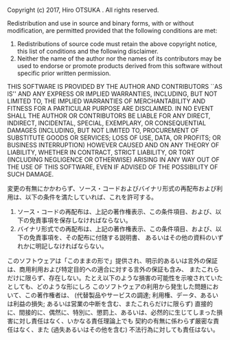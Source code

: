 Copyright (c) 2017, Hiro OTSUKA <otsuk atmark purple.plala.or.jp>. All rights reserved.

Redistribution and use in source and binary forms, with or without modification,
are permitted provided that the following conditions are met:

1. Redistributions of source code must retain the above copyright notice,
this list of conditions and the following disclaimer.  
2. Neither the name of the author nor the names of its contributors may be used to
endorse or promote products derived from this software without specific prior written permission.

THIS SOFTWARE IS PROVIDED BY THE AUTHOR AND CONTRIBUTORS ``AS IS'' AND ANY EXPRESS OR IMPLIED WARRANTIES,
INCLUDING, BUT NOT LIMITED TO, THE IMPLIED WARRANTIES OF MERCHANTABILITY AND FITNESS FOR A PARTICULAR PURPOSE
ARE DISCLAIMED.
IN NO EVENT SHALL THE AUTHOR OR CONTRIBUTORS BE LIABLE FOR ANY DIRECT, INDIRECT, INCIDENTAL, SPECIAL, EXEMPLARY,
OR CONSEQUENTIAL DAMAGES
(INCLUDING, BUT NOT LIMITED TO, PROCUREMENT OF SUBSTITUTE GOODS OR SERVICES; LOSS OF USE, DATA, OR PROFITS;
OR BUSINESS INTERRUPTION)
HOWEVER CAUSED AND ON ANY THEORY OF LIABILITY, WHETHER IN CONTRACT, STRICT LIABILITY, OR TORT
(INCLUDING NEGLIGENCE OR OTHERWISE)
ARISING IN ANY WAY OUT OF THE USE OF THIS SOFTWARE, EVEN IF ADVISED OF THE POSSIBILITY OF SUCH DAMAGE.

変更の有無にかかわらず、ソース・コードおよびバイナリ形式の再配布および利用は、以下の条件を満たしていれば、これを許可する。

1. ソース・コードの再配布は、上記の著作権表示、この条件項目、および、以下の免責事項を保存しなければならない。  
2. バイナリ形式での再配布は、上記の著作権表示、この条件項目、および、以下の免責事項を、その配布に付随する説明書、
あるいはその他の資料のいずれかに明記しなければならない。

このソフトウェアは「このままの形で」提供され、明示的あるいは言外の保証は、商用利用および特定目的への適合に対する言外の保証も含み、
またこれらだけに限らず、存在しない。たとえ以下のような損害の可能性を示唆されていたとしても、どのような形にしろ
このソフトウェアの利用から発生した問題において、この著作権者は、
(代替製品やサービスの調達; 利用権、データ、あるいは利益の損失; あるいは営業の中断を含む、またこれらだけに限らず)
直接的に、間接的に、偶然に、特別に、懲罰上、あるいは、必然的に生じてしまった損害に対し責任はなく、いかなる責任理論上でも
契約の有無に係わらず厳密な責任はなく、また
(過失あるいはその他を含む)
不法行為に対しても責任はない。

